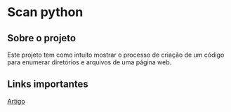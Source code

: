 # Scan python

## Sobre o projeto

Este projeto tem como intuito mostrar o processo de criação de um código para enumerar diretórios e arquivos de uma página web.

## Links importantes

[Artigo](https://medium.com/@sammatheus17/usando-python-para-enumerar-arquivos-e-pastas-de-um-site-2f326d2ce659)


